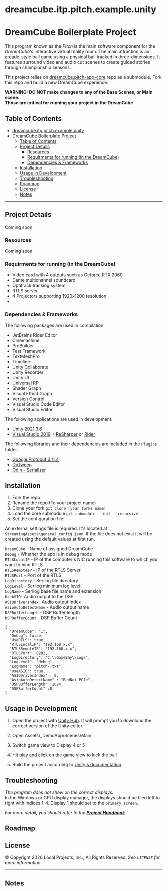 # dreamcube.itp.pitch.example.unity

# DreamCube Boilerplate Project

This program known as the _Pitch_ is the main software component for the _DreamCube's_ interactive virtual reality room. The main attraction is an arcade-style ball game using a physical ball tracked in three-dimensions. It features surround video and audio cut scenes to create guided stories through championship seasons.

This project relies on [dreamcube.pitch-app-core](https://github.com/local-projects/dreamcube.pitch-app-core.unity) repo as a submodule.
Fork this repo and build a new DreamCube experience.

**WARNING: DO NOT make changes to any of the Base Scenes, or Main scene.   
Those are critical for running your project in the DreamCube**



<!-- TOC -->

## Table of Contents

- [dreamcube.itp.pitch.example.unity](#dreamcubeitppitchexampleunity)
- [DreamCube Boilerplate Project](#dreamcube-boilerplate-project)
  - [Table of Contents](#table-of-contents)
  - [Project Details](#project-details)
    - [Resources](#resources)
    - [Requirments for running (in the DreamCube)](#requirments-for-running-in-the-dreamcube)
    - [Dependencies & Frameworks](#dependencies--frameworks)
  - [Installation](#installation)
  - [Usage in Development](#usage-in-development)
  - [Troubleshooting](#troubleshooting)
  - [Roadmap](#roadmap)
  - [License](#license)
  - [Notes](#notes)

---

<!-- Project Details -->

## Project Details
Coming soon

### Resources
Coming soon


### Requirments for running (in the DreamCube)
- Video card with 4 outputs such as Geforce RTX 2060
- Dante multichannel soundcard
- Optitrack tracking system
- RTLS server
- 4 Projectors supporting 1920x1200 resolution
- 

### Dependencies & Frameworks

The following packages are used in compilation.

- JetBrains Rider Editor
- Cinemachine
- ProBuilder
- Test Framework
- TextMeshPro
- Timeline
- Unity Collaborate
- Unity Recorder
- Unity UI
- Universal RP
- Shader Graph
- Visual Effect Graph
- Version Control
- Visual Studio Code Editor
- Visual Studio Editor


The following applications are used in development.

- [Unity 2021.3.6](https://download.unity3d.com/download_unity)
- [Visual Studio 2019](https://visualstudio.microsoft.com/) + [ReSharper](https://www.jetbrains.com/resharper/) or [Rider](https://www.jetbrains.com/rider/)


The following libraries and their dependencies are included in the `Plugins` folder.

- [Google.Protobuf 3.11.4](https://www.nuget.org/packages/Google.Protobuf)
- [DoTween](https://github.com/Demigiant/dotween)
- [Odin - Serializer](https://github.com/TeamSirenix/odin-serializer)




<!-- Installation -->

## Installation

1. Fork the repo
2. Rename the repo (To your project name)
3. Clone your fork `git clone [your forks name]`
4. Load the core submodule `git submodule --init --recursive`
5. Set the configuration file:

An external settings file is required. It's located at `StreamingAssets\general_config.json`.
If the file does not exist it will be created using the default values at first run.

`DreamCube` - Name of assigned DreamCube <br />
`Debug` - Whether the app is in debug mode <br />
`RTLSLocalIP` - IP of the computer's NIC running this software to which you want to bind RTLS <br />
`RTLSRemoteIP` - IP of the RTLS Server <br />
`RTLSPort` - Port of the RTLS <br />
`LogDirectory` - Serilog file directory <br />
`LogLevel` - Serilog minimum log level <br />
`LogName` - Serilog base file name and extension <br />
`UseASIO`- Audio output to the DSP <br />
`ASIODriverIndex`- Audio output Index <br />
`AsioAutoDetectName` - Audio output name <br />
`DSPBufferLength` - DSP Buffer length <br />
`DSPBufferCount` - DSP Buffer Count <br />


```
{
  "DreamCube": "1",
  "Debug": false,
  "UseRTLS": true,
  "RTLSLocalIP": "192.168.x.x",
  "RTLSRemoteIP": "192.168.x.x",
  "RTLSPort": 8282,
  "LogDirectory": "C:\\GameBay\\Logs",
  "LogLevel": "debug",
  "LogName": "pitch-.txt",
  "UseASIO": true,
  "ASIODriverIndex" : 0,
  "AsioAutoDetectName" : "RedNet PCIe",
  "DSPBufferLength" :1024,
  "DSPBufferCount" :8,
}
```


<!-- USAGE -->

## Usage in Development

1. Open the project with [Unity Hub](https://unity3d.com/get-unity/download). It will prompt you to download the correct version of the Unity editor.  
   
2. Open Assets/_DemoApp/Scenes/Main  
   
3. Switch game view to Display 4 or 5  
    
4. Hit play and click on the game view to kick the ball  
   
5. Build the project according to [Unity's documentation](https://docs.unity3d.com/Manual/PublishingBuilds.html).


<!-- TROUBLESHOOTING -->

## Troubleshooting

_The program does not show on the correct displays._<br />
In the Windows or GPU display manager, the displays should be tiled left to right with indices 1-4. Display 1 should set to the `primary screen`.

_For more detail, you should refer to the **[Project Handbook](https://github.com/local-projects/manutd.project-handbook)**_

<!-- ROADMAP -->

## Roadmap


<!-- LICENSE -->

## License

© Copyright 2020 Local Projects, Inc., All Rights Reserved.
_See `LICENSE` for more information._

---

<!-- NOTES -->

## Notes



